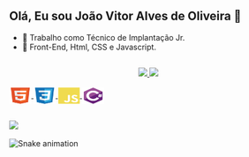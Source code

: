 ## Olá, Eu sou João Vitor Alves de Oliveira 👻

 - 🚀 Trabalho como Técnico de Implantação Jr.
 - 🚀 Front-End, Html, CSS e Javascript.

##

<div align="center">
  <a href="https://github.com/JoaoVitorAlves">
  <img height="180em" src="https://github-readme-stats.vercel.app/api?username=JoaoVitorAlves&show_icons=true&theme=dark&include_all_commits=true&count_private=false"/>
  <img height="180em" src="https://github-readme-stats.vercel.app/api/top-langs/?username=JoaoVitorAlves&layout=compact&langs_count=4&theme=dark"/>
</div>
<div style="display: inline_block"><br>
  <img align="center" alt="Joao-HTML" height="30" width="40" src="https://raw.githubusercontent.com/devicons/devicon/master/icons/html5/html5-original.svg">
  <img align="center" alt="Joao-CSS" height="30" width="40" src="https://raw.githubusercontent.com/devicons/devicon/master/icons/css3/css3-original.svg">
  <img align="center" alt="Joao-Js" height="30" width="40" src="https://raw.githubusercontent.com/devicons/devicon/master/icons/javascript/javascript-plain.svg">
  <img align="center" alt="Joao-Csharp" height="30" width="40" src="https://raw.githubusercontent.com/devicons/devicon/master/icons/csharp/csharp-original.svg">
</div>

##
 
 <div>
   <a href="https://www.linkedin.com/in/joão-vitor-alves-de-oliveira-47233b190/" target="_blank"><img src="https://img.shields.io/badge/-LinkedIn-%230077B5?style=for-the-badge&logo=linkedin&logoColor=white" target="_blank"></a> 
 
![Snake animation](https://github.com/JoaoVitorAlves/JoaoVitorAlves/blob/output/github-contribution-grid-snake.svg)
 </div>
